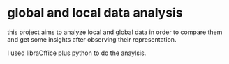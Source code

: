 # global and local data analysis

this project aims to analyze local and global data in order to compare them and get some insights
after observing their representation.

I used libraOffice plus python to do the anaylsis.
